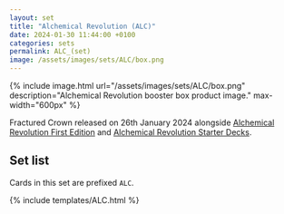 ```yaml
---
layout: set
title: "Alchemical Revolution (ALC)"
date: 2024-01-30 11:44:00 +0100
categories: sets
permalink: ALC_(set)
image: /assets/images/sets/ALC/box.png
---
```

{% include image.html url="/assets/images/sets/ALC/box.png" description="Alchemical Revolution booster box product image." max-width="600px" %}

Fractured Crown released on 26th January 2024 alongside [Alchemical Revolution First Edition](/ALC-1st_(set)) and [Alchemical Revolution Starter Decks](/ALCSD_(set)).

## Set list

Cards in this set are prefixed `ALC`.

{% include templates/ALC.html %}